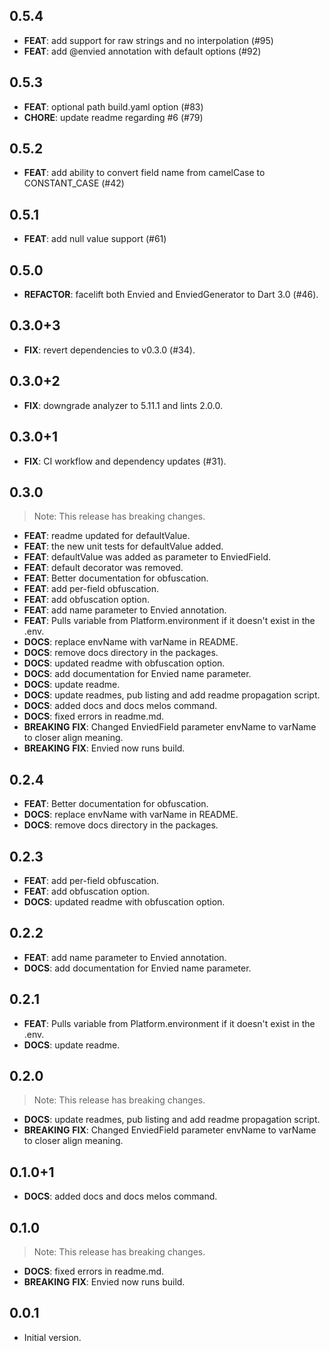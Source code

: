 ## 0.5.4

 - **FEAT**: add support for raw strings and no interpolation (#95)
 - **FEAT**: add @envied annotation with default options (#92)

## 0.5.3

 - **FEAT**: optional path build.yaml option (#83)
 - **CHORE**: update readme regarding #6 (#79)

## 0.5.2

 - **FEAT**: add ability to convert field name from camelCase to CONSTANT_CASE (#42)

## 0.5.1

 - **FEAT**: add null value support (#61)

## 0.5.0

 - **REFACTOR**: facelift both Envied and EnviedGenerator to Dart 3.0 (#46).

## 0.3.0+3

 - **FIX**: revert dependencies to v0.3.0 (#34).

## 0.3.0+2

 - **FIX**: downgrade analyzer to 5.11.1 and lints 2.0.0.

## 0.3.0+1

 - **FIX**: CI workflow and dependency updates (#31).

## 0.3.0

> Note: This release has breaking changes.

 - **FEAT**: readme updated for defaultValue.
 - **FEAT**: the new unit tests for defaultValue added.
 - **FEAT**: defaultValue was added as parameter to EnviedField.
 - **FEAT**: default decorator was removed.
 - **FEAT**: Better documentation for obfuscation.
 - **FEAT**: add per-field obfuscation.
 - **FEAT**: add obfuscation option.
 - **FEAT**: add name parameter to Envied annotation.
 - **FEAT**: Pulls variable from Platform.environment if it doesn't exist in the .env.
 - **DOCS**: replace envName with varName in README.
 - **DOCS**: remove docs directory in the packages.
 - **DOCS**: updated readme with obfuscation option.
 - **DOCS**: add documentation for Envied name parameter.
 - **DOCS**: update readme.
 - **DOCS**: update readmes, pub listing and add readme propagation script.
 - **DOCS**: added docs and docs melos command.
 - **DOCS**: fixed errors in readme.md.
 - **BREAKING** **FIX**: Changed EnviedField parameter envName to varName to closer align meaning.
 - **BREAKING** **FIX**: Envied now runs build.

## 0.2.4

 - **FEAT**: Better documentation for obfuscation.
 - **DOCS**: replace envName with varName in README.
 - **DOCS**: remove docs directory in the packages.

## 0.2.3

 - **FEAT**: add per-field obfuscation.
 - **FEAT**: add obfuscation option.
 - **DOCS**: updated readme with obfuscation option.

## 0.2.2

 - **FEAT**: add name parameter to Envied annotation.
 - **DOCS**: add documentation for Envied name parameter.

## 0.2.1

 - **FEAT**: Pulls variable from Platform.environment if it doesn't exist in the .env.
 - **DOCS**: update readme.

## 0.2.0

> Note: This release has breaking changes.

 - **DOCS**: update readmes, pub listing and add readme propagation script.
 - **BREAKING** **FIX**: Changed EnviedField parameter envName to varName to closer align meaning.

## 0.1.0+1

 - **DOCS**: added docs and docs melos command.

## 0.1.0

> Note: This release has breaking changes.

 - **DOCS**: fixed errors in readme.md.
 - **BREAKING** **FIX**: Envied now runs build.

## 0.0.1

- Initial version.

